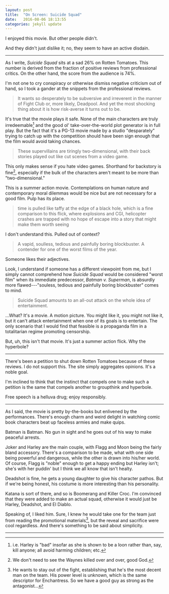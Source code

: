 ```yaml
---
layout: post
title:  "On Screen: Suicide Squad"
date:   2016-08-06 18:13:55
categories: jekyll update
---
```


I enjoyed this movie. But other people didn't.

And they didn't just dislike it; no, they seem to have an active disdain.

---

As I write, *Suicide Squad* sits at a sad 26% on Rotten Tomatoes. This number is derived from the fraction of positive reviews from professional critics. On the other hand, the score from the audience is 74%.

I'm not one to cry conspiracy or otherwise dismiss negative criticism out of hand, so I took a gander at the snippets from the professional reviews.

> It wants so desperately to be subversive and irreverent in the manner of Fight Club or, more likely, Deadpool. And yet the most shocking thing about it is how risk-averse it turns out to be.

It's true that the movie plays it safe. None of the main characters are truly irredeemable[^1] and the good ol' take-over-the-world plot generator is in full play. But the fact that it's a PG-13 movie made by a studio "desparately" trying to catch up with the competition should have been sign enough that the film would avoid taking chances.

> These supervillains are tiringly two-dimensional, with their back stories played out like cut scenes from a video game.

This only makes sense if you hate video games. Shorthand for backstory is fine[^2], especially if the bulk of the characters aren't meant to be more than "two-dimensional."

This is a summer action movie. Contemplations on human nature and contemporary moral dilemmas would be nice but are not necessary for a good film. Pulp has its place.

> time is pulled like taffy at the edge of a black hole, which is a fine comparison to this flick, where explosions and CGI, helicopter crashes are trapped with no hope of escape into a story that might make them worth seeing

I don't understand this. Pulled out of context?

> A vapid, soulless, tedious and painfully boring blockbuster. A contender for one of the worst films of the year.

Someone likes their adjectives.

Look, I understand if someone has a different viewpoint from me, but I simply cannot comprehend how *Suicide Squad* would be considered "worst film" when its immediate predecessor, *Batman v. Superman*, is absurdly more flawed---"souless, tedious and painfully boring blockbuster" comes to mind.

> Suicide Squad amounts to an all-out attack on the whole idea of entertainment.

...What? It's a movie. A motion picture. You might like it, you might not like it, but it can't attack entertainment when one of its goals is to entertain. The only scenario that I would find that feasible is a propaganda film in a totalitarian regime promoting censorship.

But, uh, this isn't that movie. It's just a summer action flick. Why the hyperbole?

---

There's been a petition to shut down Rotten Tomatoes because of these reviews. I do not support this. The site simply aggregates opinions. It's a noble goal.

I'm inclined to think that the instinct that compels one to make such a petition is the same that compels another to groupthink and hyperbole.

Free speech is a helluva drug; enjoy responsibly.

---

As I said, the movie is pretty by-the-books but enlivened by the performances. There's enough charm and weird delight in watching comic book characters beat up faceless armies and make quips.

Batman is Batman. No gun in sight and he goes out of his way to make peaceful arrests.

Joker and Harley are the main couple, with Flagg and Moon being the fairly bland accessory. There's a comparison to be made, what with one side being powerful and dangerous, while the other is drawn into his/her world. Of course, Flagg is "noble" enough to get a happy ending but Harley isn't; she's with her puddin' but I think we all know that isn't healty.

Deadshot is fine, he gets a young daughter to give his character pathos. But if we're being honest, his costume is more interesting than his personality.

Katana is sort of there, and so is Boomerang and Killer Croc. I'm convinced that they were added to make an actual squad, otherwise it would just be Harley, Deadshot, and El Diablo.

Speaking of, I liked him. Sure, I knew he would take one for the team just from reading the promotional materials[^3], but the reveal and sacrifice were cool regardless. And there's something to be said about simplicity.

---

[^1]: i.e. Harley is "bad" insofar as she is shown to be a loon rather than, say, kill anyone; all avoid harming children; etc.

[^2]: We don't need to see the Waynes killed over and over, good God.

[^3]: He wants to stay out of the fight, establishing that he's the most decent man on the team. His power level is unknown, which is the same descriptor for Enchantress. So we have a good guy as strong as the antagonist...